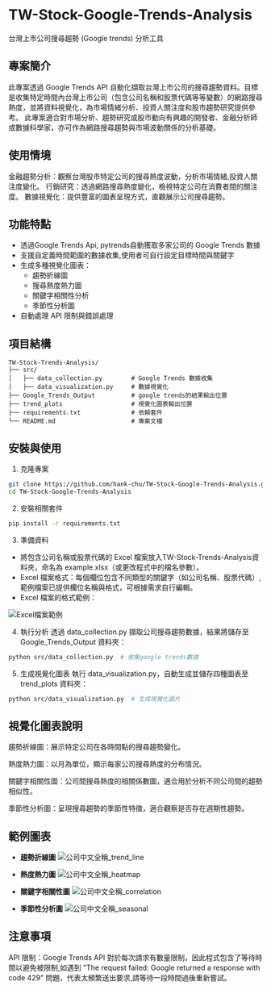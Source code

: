 # TW-Stock-Google-Trends-Analysis
台灣上市公司搜尋趨勢 (Google trends) 分析工具

## 專案簡介
此專案透過 Google Trends API 自動化擷取台灣上市公司的搜尋趨勢資料。目標是收集特定時間內台灣上市公司（包含公司名稱和股票代碼等等變數）的網路搜尋熱度，並將資料視覺化，為市場情緒分析、投資人關注度和股市趨勢研究提供參考。
此專案適合對市場分析、趨勢研究或股市動向有興趣的開發者、金融分析師或數據科學家，亦可作為網路搜尋趨勢與市場波動關係的分析基礎。

## 使用情境
金融趨勢分析：觀察台灣股市特定公司的搜尋熱度波動，分析市場情緒,投資人關注度變化。
行銷研究：透過網路搜尋熱度變化，檢視特定公司在消費者間的關注度。
數據視覺化：提供豐富的圖表呈現方式，直觀展示公司搜尋趨勢。

## 功能特點
- 透過Google Trends Api, pytrends自動獲取多家公司的 Google Trends 數據
- 支援自定義時間範圍的數據收集,使用者可自行設定目標時間與關鍵字
- 生成多種視覺化圖表：
  - 趨勢折線圖
  - 搜尋熱度熱力圖
  - 關鍵字相關性分析
  - 季節性分析圖
- 自動處理 API 限制與錯誤處理

## 項目結構
```
TW-Stock-Trends-Analysis/
├── src/
│   ├── data_collection.py        # Google Trends 數據收集
│   ├── data_visualization.py     # 數據視覺化
├── Google_Trends_Output          # google trends的結果輸出位置
├── trend_plots                   # 視覺化圖表輸出位置
├── requirements.txt              # 依賴套件
└── README.md                     # 專案文檔
```

## 安裝與使用
1. 克隆專案
```bash
git clone https://github.com/hank-chu/TW-Stock-Google-Trends-Analysis.git
cd TW-Stock-Google-Trends-Analysis
```

2. 安裝相關套件
```bash
pip install -r requirements.txt
```

3. 準備資料
- 將包含公司名稱或股票代碼的 Excel 檔案放入TW-Stock-Trends-Analysis資料夾，命名為 example.xlsx（或更改程式中的檔名參數）。
- Excel 檔案格式：每個欄位包含不同類型的關鍵字（如公司名稱、股票代碼）,範例檔案已提供欄位名稱與格式，可根據需求自行編輯。
- Excel 檔案的格式範例：

  
![Excel檔案範例](https://github.com/user-attachments/assets/faf39d62-e2b3-4eb1-ac6a-b2e1f4b5f1af)


4. 執行分析
透過 data_collection.py 擷取公司搜尋趨勢數據，結果將儲存至 Google_Trends_Output 資料夾：
```bash
python src/data_collection.py  # 收集google trends數據
```

5. 生成視覺化圖表
執行 data_visualization.py，自動生成並儲存四種圖表至 trend_plots 資料夾：
```bash
python src/data_visualization.py  # 生成視覺化圖片
```

## 視覺化圖表說明
趨勢折線圖：展示特定公司在各時間點的搜尋趨勢變化。

熱度熱力圖：以月為單位，顯示每家公司搜尋熱度的分布情況。

關鍵字相關性圖：公司間搜尋熱度的相關係數圖，適合用於分析不同公司間的趨勢相似性。

季節性分析圖：呈現搜尋趨勢的季節性特徵，適合觀察是否存在週期性趨勢。


## 範例圖表
- **趨勢折線圖**
  ![公司中文全稱_trend_line](https://github.com/user-attachments/assets/87cd2c6a-60c3-4db6-b7d1-a17e42f9a782)

- **熱度熱力圖**
  ![公司中文全稱_heatmap](https://github.com/user-attachments/assets/7fdf32c7-b8e7-433e-b000-fc773561569a)

- **關鍵字相關性圖**
  ![公司中文全稱_correlation](https://github.com/user-attachments/assets/01805f3c-0526-4fc9-a397-a5a201920d23)

- **季節性分析圖**
  ![公司中文全稱_seasonal](https://github.com/user-attachments/assets/3de083a4-7674-49e4-ab57-9fa75ea29ade)



## 注意事項
API 限制：Google Trends API 對於每次請求有數量限制，因此程式包含了等待時間以避免被限制,如遇到 "The request failed: Google returned a response with code 429" 問題，代表太頻繁送出要求,請等待一段時間過後重新嘗試。












